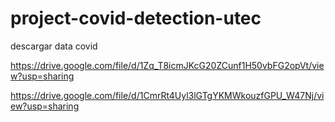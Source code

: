 # project-covid-detection-utec

descargar data covid

https://drive.google.com/file/d/1Zq_T8icmJKcG20ZCunf1H50vbFG2opVt/view?usp=sharing

https://drive.google.com/file/d/1CmrRt4Uyl3lGTgYKMWkouzfGPU_W47Nj/view?usp=sharing
